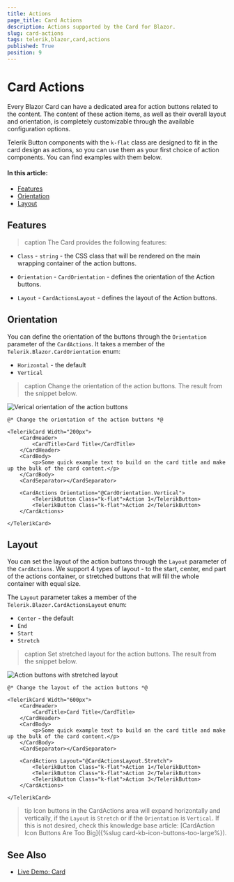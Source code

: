 ```yaml
---
title: Actions
page_title: Card Actions
description: Actions supported by the Card for Blazor.
slug: card-actions
tags: telerik,blazor,card,actions
published: True
position: 9
---
```



# Card Actions

Every Blazor Card can have a dedicated area for action buttons related to the content. The content of these action items, as well as their overall layout and orientation, is completely customizable through the available configuration options.

Telerik Button components with the `k-flat` class are designed to fit in the card design as actions, so you can use them as your first choice of action components. You can find examples with them below.

#### In this article:
   * [Features](#features) 
   * [Orientation](#orientation)
   * [Layout](#layout)

## Features

>caption The Card provides the following features:

* `Class` - `string` - the CSS class that will be rendered on the main wrapping container of the action buttons.

* `Orientation` - `CardOrientation` - defines the orientation of the Action buttons.

* `Layout` - `CardActionsLayout` - defines the layout of the Action buttons.


## Orientation

You can define the orientation of the buttons through the `Orientation` parameter of the `CardActions`. It takes a member of the `Telerik.Blazor.CardOrientation` enum:
   * `Horizontal` - the default
   * `Vertical`

>caption Change the orientation of the action buttons. The result from the snippet below.

![Verical orientation of the action buttons](images/buttons-orientation-example.png)

````CSHTML
@* Change the orientation of the action buttons *@

<TelerikCard Width="200px">
    <CardHeader>
        <CardTitle>Card Title</CardTitle>
    </CardHeader>
    <CardBody>
        <p>Some quick example text to build on the card title and make up the bulk of the card content.</p>
    </CardBody>
    <CardSeparator></CardSeparator>
    
    <CardActions Orientation="@CardOrientation.Vertical">
        <TelerikButton Class="k-flat">Action 1</TelerikButton>
        <TelerikButton Class="k-flat">Action 2</TelerikButton>
    </CardActions>
    
</TelerikCard>
````


## Layout

You can set the layout of the action buttons through the `Layout` parameter of the `CardActions`. We support 4 types of layout - to the start, center, end part of the actions container, or stretched buttons that will fill the whole container with equal size.

The `Layout` parameter takes a member of the `Telerik.Blazor.CardActionsLayout` enum:
* `Center` - the default
* `End`
* `Start`
* `Stretch`

>caption Set stretched layout for the action buttons. The result from the snippet below.

![Action buttons with stretched layout](images/buttons-layout-example.png)

````CSHTML
@* Change the layout of the action buttons *@

<TelerikCard Width="600px">
    <CardHeader>
        <CardTitle>Card Title</CardTitle>
    </CardHeader>
    <CardBody>
        <p>Some quick example text to build on the card title and make up the bulk of the card content.</p>
    </CardBody>
    <CardSeparator></CardSeparator>
    
    <CardActions Layout="@CardActionsLayout.Stretch">
        <TelerikButton Class="k-flat">Action 1</TelerikButton>
        <TelerikButton Class="k-flat">Action 2</TelerikButton>
        <TelerikButton Class="k-flat">Action 3</TelerikButton>
    </CardActions>
    
</TelerikCard>
````

>tip Icon buttons in the CardActions area will expand horizontally and vertically, if the `Layout` is `Stretch` or if the `Orientation` is `Vertical`. If this is not desired, check this knowledge base article: [CardAction Icon Buttons Are Too Big]({%slug card-kb-icon-buttons-too-large%}).

## See Also
  
  * [Live Demo: Card](https://demos.telerik.com/blazor-ui/card/actions)
  